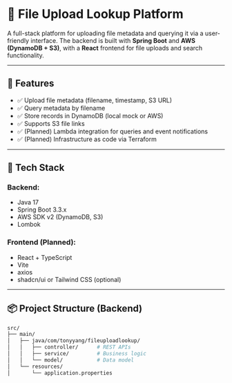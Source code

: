 # 📁 File Upload Lookup Platform

A full-stack platform for uploading file metadata and querying it via a user-friendly interface. The backend is built with **Spring Boot** and **AWS (DynamoDB + S3)**, with a **React** frontend for file uploads and search functionality.

---

## 🚀 Features

- ✅ Upload file metadata (filename, timestamp, S3 URL)
- ✅ Query metadata by filename
- ✅ Store records in DynamoDB (local mock or AWS)
- ✅ Supports S3 file links
- ✅ (Planned) Lambda integration for queries and event notifications
- ✅ (Planned) Infrastructure as code via Terraform

---

## 🧱 Tech Stack

### Backend:
- Java 17
- Spring Boot 3.3.x
- AWS SDK v2 (DynamoDB, S3)
- Lombok

### Frontend (Planned):
- React + TypeScript
- Vite
- axios
- shadcn/ui or Tailwind CSS (optional)

---

## 📦 Project Structure (Backend)

```bash
src/
├── main/
│   ├── java/com/tonyyang/fileuploadlookup/
│   │   ├── controller/      # REST APIs
│   │   ├── service/         # Business logic
│   │   └── model/           # Data model
│   └── resources/
│       └── application.properties
